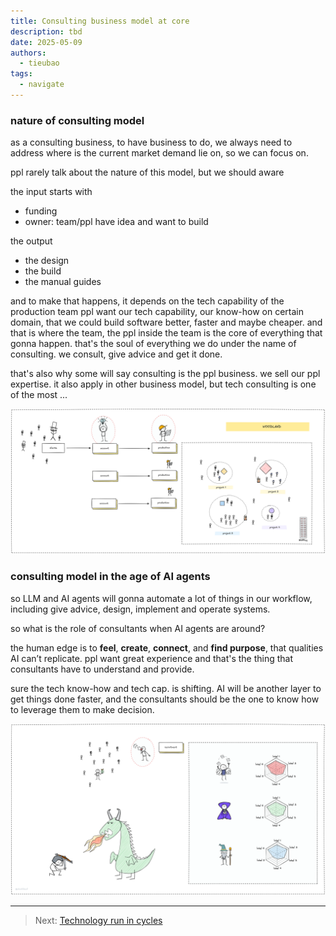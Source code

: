 ```yaml
---
title: Consulting business model at core
description: tbd
date: 2025-05-09
authors:
  - tieubao
tags:
  - navigate
---
```


### nature of consulting model

as a consulting business, to have business to do, we always need to address where is the current market demand lie on, so we can focus on.

ppl rarely talk about the nature of this model, but we should aware

the input starts with

- funding
- owner: team/ppl have idea and want to build

the output

- the design
- the build
- the manual guides

and to make that happens, it depends on the tech capability of the production team
ppl want our tech capability, our know-how on certain domain,
that we could build software better, faster and maybe cheaper.
and that is where the team, the ppl inside the team is the core of everything that gonna happen. that's the soul of everything we do under the name of consulting.
we consult, give advice and get it done.

that's also why some will say consulting is the ppl business. we sell our ppl expertise. it also apply in other business model, but tech consulting is one of the most ...

![](assets/consulting.png)

### consulting model in the age of AI agents

so LLM and AI agents will gonna automate a lot of things in our workflow, including give advice, design, implement and operate systems.

so what is the role of consultants when AI agents are around?

the human edge is to **feel**, **create**, **connect**, and **find purpose**, that qualities AI can’t replicate.
ppl want great experience and that's the thing that consultants have to understand and provide.

sure the tech know-how and tech cap. is shifting. AI will be another layer to get things done faster, and the consultants should be the one to know how to leverage them to make decision.

![](assets/recruitment.png)

---

> Next: [Technology run in cycles](cycle.md)
